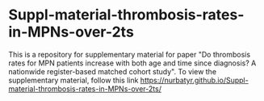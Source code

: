 # Suppl-material-thrombosis-rates-in-MPNs-over-2ts
This is a repository for supplementary material for paper "Do thrombosis rates for MPN patients increase with both age and time since diagnosis? A nationwide register-based matched cohort study". To view the supplementary material, follow this link https://nurbatyr.github.io/Suppl-material-thrombosis-rates-in-MPNs-over-2ts/
